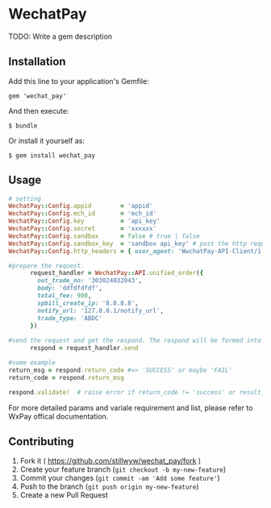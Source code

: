 # WechatPay

TODO: Write a gem description

## Installation

Add this line to your application's Gemfile:

    gem 'wechat_pay'

And then execute:

    $ bundle

Or install it yourself as:

    $ gem install wechat_pay

## Usage
```ruby
# setting
WechatPay::Config.appid        = 'appid'
WechatPay::Config.mch_id       = 'mch_id'
WechatPay::Config.key          = 'api_key'
WechatPay::Config.secret       = 'xxxxxx'
WechatPay::Config.sandbox      = false # true | false
WechatPay::Config.sandbox_key  = 'sandbox api_key' # post the http request by production api_key : WechatPay::Signature::get_sandbox_key_from_api
WechatPay::Config.http_headers = { user_agent: 'WwchatPay-API-Client/1.0' }

#prepare the request.
      request_handler = WechatPay::API.unified_order({
        out_trade_no: '303024032043',
        body: 'ddfdfdfdf',
        total_fee: 900,
        spbill_create_ip: '8.8.8.8',
        notify_url: '127.0.0.1/notify_url',
        trade_type: 'ABDC'
      })
      
#send the request and get the respond. The respond will be formed into `OpenStruct` object.
      respond = request_handler.send

#some example 
return_msg = respond.return_code #=> 'SUCCESS' or maybe 'FAIL'
return_code = respond.return_msg

respond.validate!  # raise error if return_code != 'success' or result_code != 'success'
```
	
For more detailed params and variale requirement and list, please refer to WxPay offical documentation.

## Contributing

1. Fork it ( https://github.com/stillwyw/wechat_pay/fork )
2. Create your feature branch (`git checkout -b my-new-feature`)
3. Commit your changes (`git commit -am 'Add some feature'`)
4. Push to the branch (`git push origin my-new-feature`)
5. Create a new Pull Request
